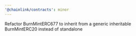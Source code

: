 ```yaml
---
'@chainlink/contracts': minor
---
```


Refactor BurnMintERC677 to inherit from a generic inheritable BurnMintERC20 instead of standalone
